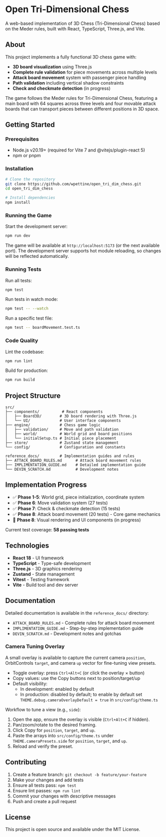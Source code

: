 # Open Tri-Dimensional Chess

A web-based implementation of 3D Chess (Tri-Dimensional Chess) based on the Meder rules, built with React, TypeScript, Three.js, and Vite.

## About

This project implements a fully functional 3D chess game with:
- **3D board visualization** using Three.js
- **Complete rule validation** for piece movements across multiple levels
- **Attack board movement** system with passenger piece handling
- **Path validation** including vertical shadow constraints
- **Check and checkmate detection** (in progress)

The game follows the Meder rules for Tri-Dimensional Chess, featuring a main board with 64 squares across three levels and four movable attack boards that can transport pieces between different positions in 3D space.

## Getting Started

### Prerequisites

- Node.js v20.19+ (required for Vite 7 and @vitejs/plugin-react 5)
- npm or pnpm
### Installation

```bash
# Clone the repository
git clone https://github.com/wpettine/open_tri_dim_chess.git
cd open_tri_dim_chess

# Install dependencies
npm install
```

### Running the Game

Start the development server:

```bash
npm run dev
```

The game will be available at `http://localhost:5173` (or the next available port). The development server supports hot module reloading, so changes will be reflected automatically.

### Running Tests

Run all tests:

```bash
npm test
```

Run tests in watch mode:

```bash
npm test -- --watch
```

Run a specific test file:

```bash
npm test -- boardMovement.test.ts
```

### Code Quality

Lint the codebase:

```bash
npm run lint
```

Build for production:

```bash
npm run build
```

## Project Structure

```
src/
├── components/          # React components
│   ├── Board3D/        # 3D board rendering with Three.js
│   └── UI/             # User interface components
├── engine/             # Chess game logic
│   ├── validation/     # Move and path validation
│   ├── world/          # World grid and board positions
│   └── initialSetup.ts # Initial piece placement
├── store/              # Zustand state management
└── config/             # Configuration and constants

reference_docs/         # Implementation guides and rules
├── ATTACK_BOARD_RULES.md      # Attack board movement rules
├── IMPLIMENTATION_GUIDE.md    # Detailed implementation guide
└── DEVIN_SCRATCH.md           # Development notes
```

## Implementation Progress

- ✅ **Phase 1-5**: World grid, piece initialization, coordinate system
- ✅ **Phase 6**: Move validation system (27 tests)
- ✅ **Phase 7**: Check & checkmate detection (15 tests)
- ✅ **Phase 8**: Attack board movement (20 tests) - Core game mechanics
- 🚧 **Phase 8**: Visual rendering and UI components (in progress)

Current test coverage: **58 passing tests**

## Technologies

- **React 18** - UI framework
- **TypeScript** - Type-safe development
- **Three.js** - 3D graphics rendering
- **Zustand** - State management
- **Vitest** - Testing framework
- **Vite** - Build tool and dev server
## Documentation

Detailed documentation is available in the `reference_docs/` directory:

- `ATTACK_BOARD_RULES.md` - Complete rules for attack board movement
- `IMPLIMENTATION_GUIDE.md` - Step-by-step implementation guide
- `DEVIN_SCRATCH.md` - Development notes and gotchas

### Camera Tuning Overlay

A small overlay is available to capture the current camera `position`, OrbitControls `target`, and camera `up` vector for fine-tuning view presets.

- Toggle overlay: press `Ctrl+Alt+C` (or click the overlay × button)
- Copy values: use the Copy buttons next to position/target/up
- Default visibility:
  - In development: enabled by default
  - In production: disabled by default; to enable by default set `THEME.debug.cameraOverlayDefault = true` in `src/config/theme.ts`

Workflow to tune a view (e.g., `side`):
1. Open the app, ensure the overlay is visible (`Ctrl+Alt+C` if hidden).
2. Pan/zoom/rotate to the desired framing.
3. Click Copy for `position`, `target`, and `up`.
4. Paste the arrays into `src/config/theme.ts` under `THEME.cameraPresets.side` for `position`, `target`, and `up`.
5. Reload and verify the preset.

## Contributing

1. Create a feature branch: `git checkout -b feature/your-feature`
2. Make your changes and add tests
3. Ensure all tests pass: `npm test`
4. Ensure lint passes: `npm run lint`
5. Commit your changes with descriptive messages
6. Push and create a pull request

## License

This project is open source and available under the MIT License.

